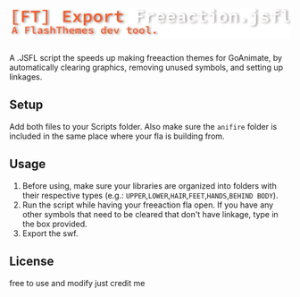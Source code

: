 # ![exportFreeactionn](./docs/logo.svg)
A .JSFL script the speeds up making freeaction themes for GoAnimate, by automatically clearing graphics, removing unused symbols, and setting up linkages.

## Setup
Add both files to your Scripts folder. Also make sure the `anifire` folder is included in the same place where your fla is building from.

## Usage
1. Before using, make sure your libraries are organized into folders with their respective types (e.g.: `UPPER`,`LOWER`,`HAIR`,`FEET`,`HANDS`,`BEHIND BODY`).
2. Run the script while having your freeaction fla open. If you have any other symbols that need to be cleared that don't have linkage, type in the box provided.
3. Export the swf.

## License
free to use and modify just credit me
